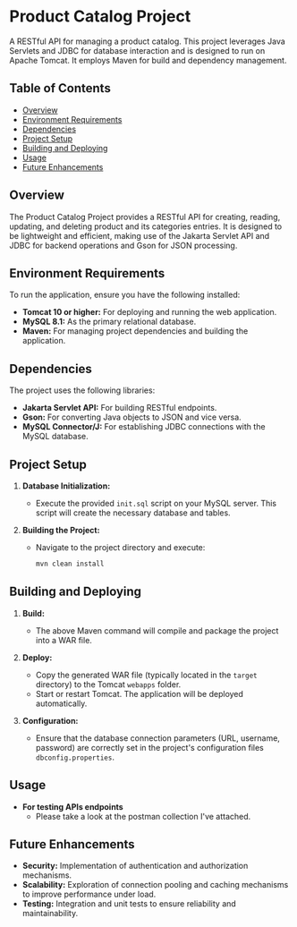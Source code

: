 # Product Catalog Project

A RESTful API for managing a product catalog. This project leverages Java Servlets and JDBC for database interaction and is designed to run on Apache Tomcat. It employs Maven for build and dependency management.

## Table of Contents

- [Overview](#overview)
- [Environment Requirements](#environment-requirements)
- [Dependencies](#dependencies)
- [Project Setup](#project-setup)
- [Building and Deploying](#building-and-deploying)
- [Usage](#usage)
- [Future Enhancements](#future-enhancements)

## Overview

The Product Catalog Project provides a RESTful API for creating, reading, updating, and deleting product and its categories entries. It is designed to be lightweight and efficient, making use of the Jakarta Servlet API and JDBC for backend operations and Gson for JSON processing.

## Environment Requirements

To run the application, ensure you have the following installed:

- **Tomcat 10 or higher:** For deploying and running the web application.
- **MySQL 8.1:** As the primary relational database.
- **Maven:** For managing project dependencies and building the application.

## Dependencies

The project uses the following libraries:

- **Jakarta Servlet API:** For building RESTful endpoints.
- **Gson:** For converting Java objects to JSON and vice versa.
- **MySQL Connector/J:** For establishing JDBC connections with the MySQL database.

## Project Setup

1. **Database Initialization:**
   - Execute the provided `init.sql` script on your MySQL server. This script will create the necessary database and tables.

2. **Building the Project:**
   - Navigate to the project directory and execute:

     ```sh
     mvn clean install
     ```

## Building and Deploying

1. **Build:**
   - The above Maven command will compile and package the project into a WAR file.

2. **Deploy:**
   - Copy the generated WAR file (typically located in the `target` directory) to the Tomcat `webapps` folder.
   - Start or restart Tomcat. The application will be deployed automatically.

3. **Configuration:**
   - Ensure that the database connection parameters (URL, username, password) are correctly set in the project's configuration files `dbconfig.properties`.

## Usage

- **For testing APIs endpoints**
  - Please take a look at the postman collection I've attached.

## Future Enhancements

- **Security:** Implementation of authentication and authorization mechanisms.
- **Scalability:** Exploration of connection pooling and caching mechanisms to improve performance under load.
- **Testing:** Integration and unit tests to ensure reliability and maintainability.

